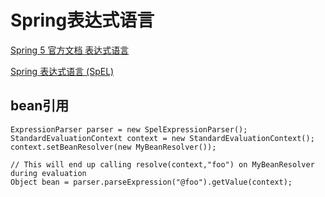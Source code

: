 # Spring表达式语言


[Spring 5 官方文档 表达式语言](http://ifeve.com/spring-6-spel/)

[Spring 表达式语言 (SpEL)](http://itmyhome.com/spring/expressions.html)



## bean引用

```
ExpressionParser parser = new SpelExpressionParser();
StandardEvaluationContext context = new StandardEvaluationContext();
context.setBeanResolver(new MyBeanResolver());

// This will end up calling resolve(context,"foo") on MyBeanResolver during evaluation
Object bean = parser.parseExpression("@foo").getValue(context);
```



